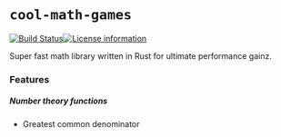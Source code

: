 # `cool-math-games`

[![Build Status](https://travis-ci.com/cabellwg/cool-math-games.svg?branch=master)](https://travis-ci.com/cabellwg/cool-math-games)[![License information](https://img.shields.io/badge/license-MIT-lightgrey.svg)](https://github.com/cabellwg/cool-math-games/blob/master/LICENSE)

Super fast math library written in Rust for ultimate performance gainz.

### Features

##### Number theory functions

* Greatest common denominator

